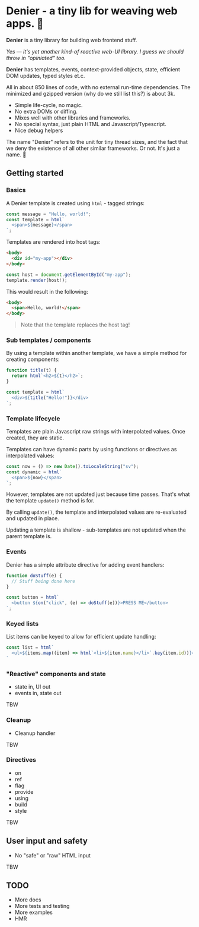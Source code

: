 # Denier - a tiny lib for weaving web apps. :thread:

**Denier** is a tiny library for building web frontend stuff.

_Yes — it's yet another kind-of reactive web-UI library.
I guess we should throw in "opiniated" too._

**Denier** has templates, events, context-provided objects, state, efficient DOM updates, typed styles et.c.

All in about 850 lines of code, with no external run-time dependencies.
The minimized and gzipped version (why do we still list this?) is about 3k.

- Simple life-cycle, no magic.
- No extra DOMs or diffing.
- Mixes well with other libraries and frameworks.
- No special syntax, just plain HTML and Javascript/Typescript.
- Nice debug helpers

The name "Denier" refers to the unit for tiny thread sizes, and the fact that we deny the existence of all other similar frameworks. Or not. It's just a name. :socks:

## Getting started

### Basics

A Denier template is created using `html` - tagged strings:

```typescript
const message = "Hello, world!";
const template = html`
  <span>${message}</span>
`;
```

Templates are rendered into host tags:

```html
<body>
  <div id="my-app"></div>
</body>
```

```typescript
const host = document.getElementById("my-app");
template.render(host!);
```

This would result in the following:

```html
<body>
  <span>Hello, world!</span>
</body>
```

> Note that the template replaces the host tag!

### Sub templates / components

By using a template within another template, we have a simple method for creating components:

```typescript
function title(t) {
  return html`<h2>${t}</h2>`;
}

const template = html`
  <div>${title("Hello!")}</div>
`;
```

### Template lifecycle

Templates are plain Javascript raw strings with interpolated values. Once created, they are static.

Templates can have dynamic parts by using functions or directives as interpolated values:

```typescript
const now = () => new Date().toLocaleString("sv");
const dynamic = html`
  <span>${now}</span>
`;
```

However, templates are not updated just because time passes. That's what the template `update()` method is for.

By calling `update()`, the template and interpolated values are re-evaluated and updated in place.

Updating a template is shallow - sub-templates are not updated when the parent template is.

### Events

Denier has a simple attribute directive for adding event handlers:

```typescript
function doStuff(e) {
  // Stuff being done here
}

const button = html`
  <button ${on("click", (e) => doStuff(e))}>PRESS ME</button>
`;
```

### Keyed lists

List items can be keyed to allow for efficient update handling:

```typescript
const list = html`
  <ul>${items.map((item) => html`<li>${item.name}</li>`.key(item.id))}</ul>
`
```

### "Reactive" components and state

* state in, UI out
* events in, state out

TBW

### Cleanup

* Cleanup handler

TBW

### Directives

* on
* ref
* flag
* provide
* using
* build
* style

TBW

## User input and safety

* No "safe" or "raw" HTML input

TBW

## TODO

- More docs
- More tests and testing
- More examples
- HMR
